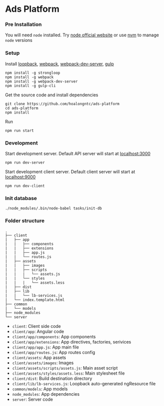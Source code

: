 # Ads Platform

### Pre Installation
You will need `node` installed. Try [node official website](https://nodejs.org/en/download/) or use [nvm](https://github.com/creationix/nvm) to manage `node` versions

### Setup
Install [loopback](http://loopback.io/), [webpack](http://webpack.github.io/docs/installation.html), [webpack-dev-server](http://webpack.github.io/docs/webpack-dev-server.html), [gulp](https://github.com/gulpjs/gulp/blob/master/docs/getting-started.md)
```
npm install -g strongloop
npm install -g webpack
npm install -g webpack-dev-server
npm install -g gulp-cli
```

Get the source code and install dependencies
```
git clone https://github.com/hoalongntc/ads-platform
cd ads-platform
npm install
```

Run
```
npm run start
```

### Development
Start development server. Default API server will start at [localhost:3000](http://0.0.0.0:3000)
```
npm run dev-server
```

Start development client server. Default client server will start at [localhost:9000](http://0.0.0.0:9000)
```
npm run dev-client
```

### Init database
```
./node_modules/.bin/node-babel tasks/init-db
```

### Folder structure
```
.
├── client
|   ├── app
|   |   ├── components
|   |   ├── extensions
|   |   ├── app.js
|   |   └── routes.js
|   ├── assets
|   |   ├── images
|   |   ├── scripts
|   |   |   └── assets.js
|   |   └── styles
|   |   |   └── assets.less
|   ├── dist
|   ├── lib
|   |   └── lb-services.js
|   └── index.template.html
├── common
|   └── models
├── node_modules
└── server
```

- `client`: Client side code
- `client/app`: Angular code
- `client/app/components`: App components
- `client/app/extensions`: App directives, factories, serivices
- `client/app/app.js`: App main file
- `client/app/routes.js`: App routes config
- `client/assets`: App assets
- `client/assets/images`: Images
- `client/assets/scripts/assets.js`: Main asset script
- `client/assets/styles/assets.less`: Main stylesheet file
- `client/dist`: Build destination directory
- `client/lib/lb-services.js`: Loopback auto-generated ngResource file
- `common/models`: App models
- `node_modules`: App dependencies
- `server`: Server code
